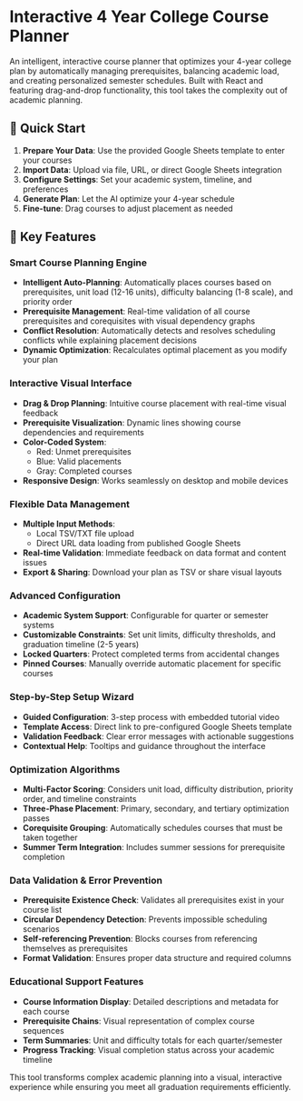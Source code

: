 # Interactive 4 Year College Course Planner

An intelligent, interactive course planner that optimizes your 4-year college plan by automatically managing prerequisites, balancing academic load, and creating personalized semester schedules. Built with React and featuring drag-and-drop functionality, this tool takes the complexity out of academic planning.

## 🚀 Quick Start

1. **Prepare Your Data**: Use the provided Google Sheets template to enter your courses
2. **Import Data**: Upload via file, URL, or direct Google Sheets integration
3. **Configure Settings**: Set your academic system, timeline, and preferences
4. **Generate Plan**: Let the AI optimize your 4-year schedule
5. **Fine-tune**: Drag courses to adjust placement as needed

## 🎯 Key Features

### Smart Course Planning Engine
- **Intelligent Auto-Planning**: Automatically places courses based on prerequisites, unit load (12-16 units), difficulty balancing (1-8 scale), and priority order
- **Prerequisite Management**: Real-time validation of all course prerequisites and corequisites with visual dependency graphs
- **Conflict Resolution**: Automatically detects and resolves scheduling conflicts while explaining placement decisions
- **Dynamic Optimization**: Recalculates optimal placement as you modify your plan

### Interactive Visual Interface
- **Drag & Drop Planning**: Intuitive course placement with real-time visual feedback
- **Prerequisite Visualization**: Dynamic lines showing course dependencies and requirements
- **Color-Coded System**: 
  - Red: Unmet prerequisites
  - Blue: Valid placements
  - Gray: Completed courses
- **Responsive Design**: Works seamlessly on desktop and mobile devices

### Flexible Data Management
- **Multiple Input Methods**:
  - Local TSV/TXT file upload
  - Direct URL data loading from published Google Sheets
- **Real-time Validation**: Immediate feedback on data format and content issues
- **Export & Sharing**: Download your plan as TSV or share visual layouts

### Advanced Configuration
- **Academic System Support**: Configurable for quarter or semester systems
- **Customizable Constraints**: Set unit limits, difficulty thresholds, and graduation timeline (2-5 years)
- **Locked Quarters**: Protect completed terms from accidental changes
- **Pinned Courses**: Manually override automatic placement for specific courses

### Step-by-Step Setup Wizard
- **Guided Configuration**: 3-step process with embedded tutorial video
- **Template Access**: Direct link to pre-configured Google Sheets template
- **Validation Feedback**: Clear error messages with actionable suggestions
- **Contextual Help**: Tooltips and guidance throughout the interface

### Optimization Algorithms
- **Multi-Factor Scoring**: Considers unit load, difficulty distribution, priority order, and timeline constraints
- **Three-Phase Placement**: Primary, secondary, and tertiary optimization passes
- **Corequisite Grouping**: Automatically schedules courses that must be taken together
- **Summer Term Integration**: Includes summer sessions for prerequisite completion

### Data Validation & Error Prevention
- **Prerequisite Existence Check**: Validates all prerequisites exist in your course list
- **Circular Dependency Detection**: Prevents impossible scheduling scenarios
- **Self-referencing Prevention**: Blocks courses from referencing themselves as prerequisites
- **Format Validation**: Ensures proper data structure and required columns

### Educational Support Features
- **Course Information Display**: Detailed descriptions and metadata for each course
- **Prerequisite Chains**: Visual representation of complex course sequences
- **Term Summaries**: Unit and difficulty totals for each quarter/semester
- **Progress Tracking**: Visual completion status across your academic timeline


This tool transforms complex academic planning into a visual, interactive experience while ensuring you meet all graduation requirements efficiently.
